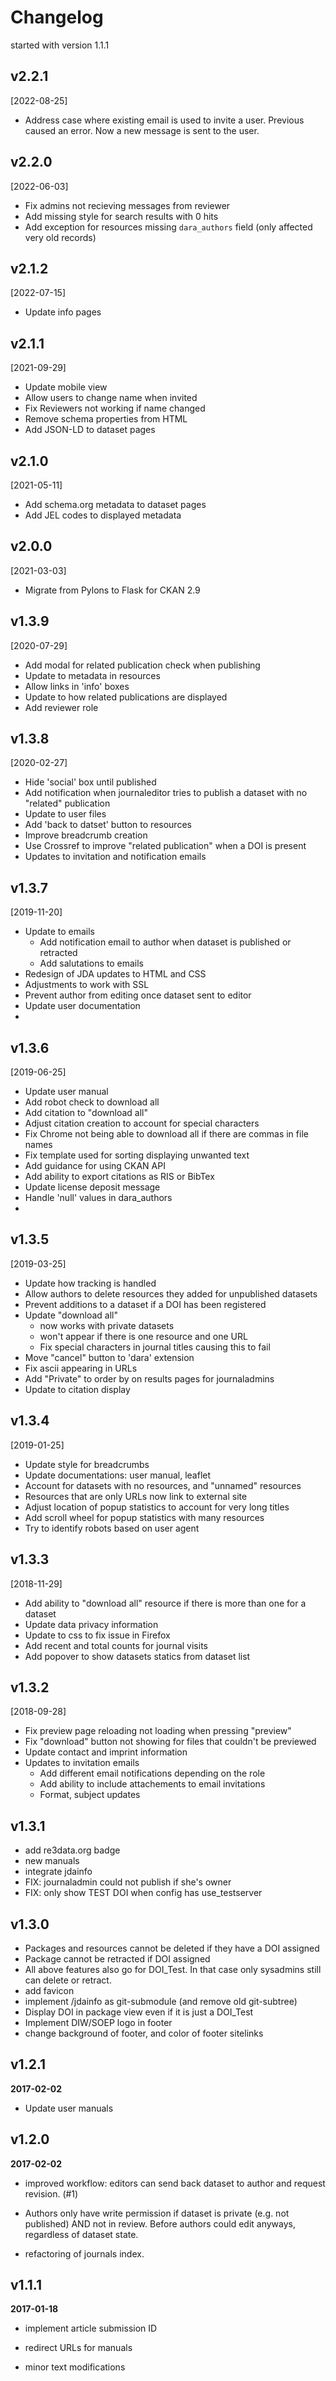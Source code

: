 Changelog
=========

started with version 1.1.1


v2.2.1
------
[2022-08-25]
-   Address case where existing email is used to invite a user.
        Previous caused an error. Now a new message is sent to the user.

v2.2.0
------
[2022-06-03]
-   Fix admins not recieving messages from reviewer
-   Add missing style for search results with 0 hits
-   Add exception for resources missing `dara_authors` field (only affected very old records)

v2.1.2
------
[2022-07-15]
-   Update info pages

v2.1.1
------
[2021-09-29]
-   Update mobile view
-   Allow users to change name when invited
-   Fix Reviewers not working if name changed
-   Remove schema properties from HTML
-   Add JSON-LD to dataset pages

v2.1.0
------
[2021-05-11]
-   Add schema.org metadata to dataset pages
-   Add JEL codes to displayed metadata

v2.0.0
------
[2021-03-03]
-   Migrate from Pylons to Flask for CKAN 2.9


v1.3.9
------
[2020-07-29]
-   Add modal for related publication check when publishing
-   Update to metadata in resources
-   Allow links in 'info' boxes
-   Update to how related publications are displayed
-   Add reviewer role

v1.3.8
------
[2020-02-27]
-   Hide 'social' box until published
-   Add notification when journaleditor tries to publish a dataset with no "related" publication
-   Update to user files
-   Add 'back to datset' button to resources
-   Improve breadcrumb creation
-   Use Crossref to improve "related publication" when a DOI is present
-   Updates to invitation and notification emails

v1.3.7
------
[2019-11-20]
-   Update to emails
    -   Add notification email to author when dataset is published or retracted
    -   Add salutations to emails
-   Redesign of JDA updates to HTML and CSS
-   Adjustments to work with SSL
-   Prevent author from editing once dataset sent to editor
-   Update user documentation
-   

v1.3.6
------
[2019-06-25]
-   Update user manual
-   Add robot check to download all
-   Add citation to "download all"
-   Adjust citation creation to account for special characters
-   Fix Chrome not being able to download all if there are commas in file names
-   Fix template used for sorting displaying unwanted text
-   Add guidance for using CKAN API
-   Add ability to export citations as RIS or BibTex
-   Update license deposit message
-   Handle 'null' values in dara_authors
-   


v1.3.5
------
[2019-03-25]
-   Update how tracking is handled
-   Allow authors to delete resources they added for unpublished datasets
-   Prevent additions to a dataset if a DOI has been registered
-   Update "download all"
    -   now works with private datasets
    -   won't appear if there is one resource and one URL
    -   Fix special characters in journal titles causing this to fail
-   Move "cancel" button to 'dara' extension
-   Fix ascii appearing in URLs
-   Add "Private" to order by on results pages for journaladmins
-   Update to citation display


v1.3.4
------
[2019-01-25]
-   Update style for breadcrumbs
-   Update documentations: user manual, leaflet
-   Account for datasets with no resources, and "unnamed" resources
-   Resources that are only URLs now link to external site
-   Adjust location of popup statistics to account for very long titles
-   Add scroll wheel for popup statistics with many resources
-   Try to identify robots based on user agent

v1.3.3
------
[2018-11-29]
-   Add ability to "download all" resource if there is more than one for a dataset
-   Update data privacy information
-   Update to css to fix issue in Firefox
-   Add recent and total counts for journal visits
-   Add popover to show datasets statics from dataset list


v1.3.2
------
[2018-09-28]
-   Fix preview page reloading not loading when pressing "preview"
-   Fix "download" button not showing for files that couldn't be previewed
-   Update contact and imprint information
-   Updates to invitation emails
    -   Add different email notifications depending on the role
    -   Add ability to include attachements to email invitations
    -   Format, subject updates


v1.3.1
------

-   add re3data.org badge
-   new manuals
-   integrate jdainfo
-   FIX: journaladmin could not publish if she's owner
-   FIX: only show TEST DOI when config has use_testserver


v1.3.0
------

-   Packages and resources cannot be deleted if they have a DOI assigned
-   Package cannot be retracted if DOI assigned
-   All above features also go for DOI_Test. In that case only sysadmins still can
    delete or retract.
-   add favicon
-   implement /jdainfo as git-submodule (and remove old git-subtree)
-   Display DOI in package view even if it is just a DOI_Test
-   Implement DIW/SOEP logo in footer
-   change background of footer, and color of footer sitelinks



v1.2.1
------
**2017-02-02**

-   Update user manuals


v1.2.0
------
**2017-02-02**

-   improved workflow: editors can send back dataset to author and request
    revision. (#1)

-   Authors only have write permission if dataset is private (e.g. not
    published) AND not in review. Before authors could edit anyways, regardless
    of dataset state.

-   refactoring of journals index.


v1.1.1
------
**2017-01-18**

-   implement article submission ID

-   redirect URLs for manuals

-   minor text modifications
